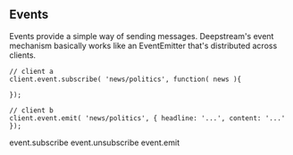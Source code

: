 Events
-------------------------
Events provide a simple way of sending messages. Deepstream's event mechanism basically works like an EventEmitter that's distributed across clients.

	// client a
	client.event.subscribe( 'news/politics', function( news ){

	});

	// client b
	client.event.emit( 'news/politics', { headline: '...', content: '...' });

	



event.subscribe
event.unsubscribe
event.emit
